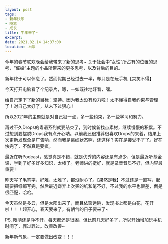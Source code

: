 ```yaml
---
layout: post
tags: 
- 新年快乐
- 随笔
- 成长
title: 牛年来了~
excerpt: 
date: 2021.02.14 14:37:00
location: 上海
---
```


今年的春节联欢晚会给我带来了新的思考~ 
关于社会中“女性”所占有的位置的思考，“催婚”主题的小品所带来的更多思考，以及背后的目的。

新年终于可以休息了。然而假期已经过去一半，却只是在玩手机【哭笑不得】

今天打开电脑看了个纪录片，嗯，一如既往地好看，嘿。

给自己定下了新的目标：坚持。因为我太没有毅力啦！太不懂得自我约束与管理了！对自己太好了，从未下过狠心！

所以2021年的主题就是对自己狠一点，多一些约束，多一些学习和努力。

再过不久Drops的粤语系列就要结束了，到时候新找点素材，继续慢慢的积累。不过想到要摆脱Drops我有点开心呐。以前我还很推荐很喜欢Drops的来着，结果上次更新发现全是广告呐，然而我是离线状态啊，还这样？实在是接受不了了。好在快完了，不然真是要疯。

最近在听Podcast，感觉真是不错，就是优秀的内容还是有点少，但是最近听基金课，学到了好多好多知识，太棒了。老师讲的挺好，就是录音音质不好，但内容最重要！

昨天写了毛笔字，好难，太难了，都没耐心了。【果然是我】不过还是一直写，起码要把纸都写完，然后最近嫌弃上次买的纸和笔不好，不过我的水平也很差，倒是很匹配，哈哈。

今天虽然是多云，但是太阳出来了，而且依窗远眺，发现书上都是白花，花开啦！！！超开心，春天要来了，有朝气的日子要来了~

PS. 眼睛还是睁不开，每天都还是很困，但比前几天好多了，所以开始增加玩手机时间了，罪过罪过。改善改善~

新年新气象，一定要做出改变！！！